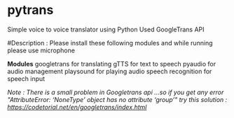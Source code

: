 # pytrans
Simple voice to voice translator using Python
Used GoogleTrans API

#Description : Please install these following modules and while running please use microphone

**Modules**
googletrans for translating
gTTS for text to speech
  pyaudio for audio management
  playsound for playing audio
  speech recognition for speech input

_Note : There is a small problem in Googletrans api ...so if you get any error "AttributeError: ‘NoneType’ object has no attribute ‘group’" try this solution : https://codetorial.net/en/googletrans/index.html_
